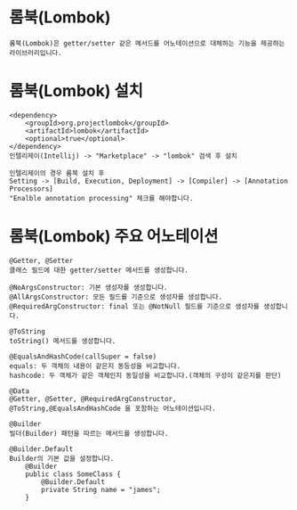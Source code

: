 # 롬북(Lombok)

    롬북(Lombok)은 getter/setter 같은 메서드를 어노테이션으로 대체하는 기능을 제공하는 라이브러리입니다.

# 롬북(Lombok) 설치

    <dependency>
        <groupId>org.projectlombok</groupId>
        <artifactId>lombok</artifactId>
        <optional>true</optional>
    </dependency>
    인텔리제이(Intellij) -> "Marketplace" -> "lombok" 검색 후 설치
    
    인텔리제이의 경우 룸북 설치 후 
    Setting -> [Build, Execution, Deployment] -> [Compiler] -> [Annotation Processors]
    "Enalble annotation processing" 체크를 해야합니다.

# 롬북(Lombok) 주요 어노테이션

    @Getter, @Setter
    클래스 필드에 대한 getter/setter 메서드를 생성합니다.

    @NoArgsConstructor: 기본 생성자를 생성합니다.
    @AllArgsConstructor: 모든 필드를 기준으로 생성자를 생성합니다.
    @RequiredArgConstructor: final 또는 @NotNull 필드를 기준으로 생성자를 생성합니다.
   
    @ToString
    toString() 메서드를 생성합니다.

    @EqualsAndHashCode(callSuper = false)
    equals: 두 객체의 내용이 같은지 동등성을 비교합니다.
    hashcode: 두 객체가 같은 객체인지 동일성을 비교합니다.(객체의 구성이 같은지를 판단)

    @Data
    @Getter, @Setter, @RequiredArgConstructor, @ToString,@EqualsAndHashCode 을 포함하는 어노테이션입니다.

    @Builder
    빌더(Builder) 패턴을 따르는 메서드를 생성합니다.

    @Builder.Default
    Builder의 기본 값을 설정합니다.
        @Builder
        public class SomeClass {
            @Builder.Default
            private String name = "james";
        }
